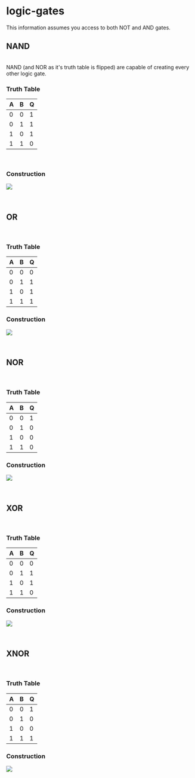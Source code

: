 # logic-gates

This information assumes you access to both NOT and AND gates. <br>

<h2> NAND </h2>
<br>
NAND (and NOR as it's truth table is flipped) are capable of creating every other logic gate. <br>

<h3> Truth Table </h3>

| A | B | Q |
|---|---|---|
| 0 | 0 | 1 |
| 0 | 1 | 1 |
| 1 | 0 | 1 |
| 1 | 1 | 0 |

<br>

<h3> Construction </h3>

![](https://github.com/Polarzz/logic-gates/blob/main/Logic%20Gates/NAND.png)

<br>

<h2> OR </h2>

<br>
<h3> Truth Table </h3>

| A | B | Q |
|---|---|---|
| 0 | 0 | 0 |
| 0 | 1 | 1 |
| 1 | 0 | 1 |
| 1 | 1 | 1 |


<h3> Construction </h3>

![](https://github.com/Polarzz/logic-gates/blob/main/Logic%20Gates/OR.png)

<br>

<h2> NOR </h2>
<br>
<h3> Truth Table </h3>

| A | B | Q |
|---|---|---|
| 0 | 0 | 1 |
| 0 | 1 | 0 |
| 1 | 0 | 0 |
| 1 | 1 | 0 |

<h3> Construction </h3>

![](https://github.com/Polarzz/logic-gates/blob/main/Logic%20Gates/NOR.png)

<br>

<h2> XOR </h2>

<br>
<h3> Truth Table </h3>

| A | B | Q |
|---|---|---|
| 0 | 0 | 0 |
| 0 | 1 | 1 |
| 1 | 0 | 1 |
| 1 | 1 | 0 |

<h3> Construction </h3>

![](https://github.com/Polarzz/logic-gates/blob/main/Logic%20Gates/XOR.png)

<br>

<h2> XNOR </h2>
<br>
<h3> Truth Table </h3>

| A | B | Q |
|---|---|---|
| 0 | 0 | 1 |
| 0 | 1 | 0 |
| 1 | 0 | 0 |
| 1 | 1 | 1 |

<h3> Construction </h3>

![](https://github.com/Polarzz/logic-gates/blob/main/Logic%20Gates/XNOR.png)

<br>


